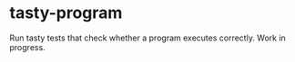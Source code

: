 tasty-program
=============

Run tasty tests that check whether a program executes correctly. Work in
progress.
